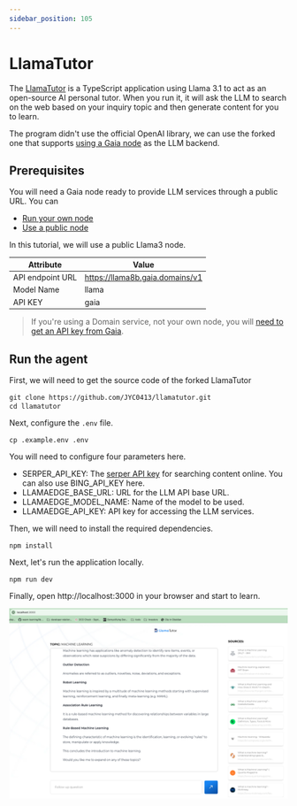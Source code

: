 ```yaml
---
sidebar_position: 105
---
```


# LlamaTutor

The [LlamaTutor](https://github.com/Nutlope/llamatutor) is a TypeScript
application using Llama 3.1 to act as an open-source AI personal tutor. When you run it, it will ask the LLM
to search on the web based on your inquiry topic and then generate content for you to learn.

The program didn't use the official OpenAI library, we can use the forked one that supports [using a Gaia node](intro.md) as the LLM backend.

## Prerequisites

You will need a Gaia node ready to provide LLM services through a public URL. You can

* [Run your own node](../../node-guide/quick-start.md)
* [Use a public node](../nodes.md)

In this tutorial, we will use a public Llama3 node.

| Attribute | Value |
|-----|--------|
| API endpoint URL | https://llama8b.gaia.domains/v1 |
| Model Name | llama |
| API KEY | gaia |

> If you're using a Domain service, not your own node, you will [need to get an API key from Gaia](../getting-started/authentication.md).

## Run the agent

First, we will need to get the source code of the forked LlamaTutor

```
git clone https://github.com/JYC0413/llamatutor.git
cd llamatutor
```

Next, configure the `.env` file.

```
cp .example.env .env
```

You will need to configure four parameters here.

* SERPER_API_KEY: The [serper API key](https://serper.dev/) for searching content online. You can also use BING_API_KEY here.
* LLAMAEDGE_BASE_URL: URL for the LLM API base URL.
* LLAMAEDGE_MODEL_NAME: Name of the model to be used.
* LLAMAEDGE_API_KEY: API key for accessing the LLM services.

Then, we will need to install the required dependencies.

```
npm install
```

Next, let's run the application locally.

```
npm run dev
```

Finally, open http://localhost:3000 in your browser and start to learn.

![](llamatutor-01.png)
